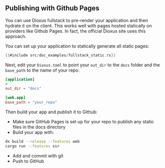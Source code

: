 ## Publishing with Github Pages

You can use Dioxus fullstack to pre-render your application and then hydrate it on the client. This works well with pages hosted statically on providers like Github Pages. In fact, the official Dioxus site uses this approach.

You can set up your application to statically generate all static pages:

```rust
{{#include src/doc_examples/fullstack_static.rs}}
```

Next, edit your `Dioxus.toml` to point your `out_dir` to the `docs` folder and the `base_path` to the name of your repo:

```toml
[application]
# ...
out_dir = "docs"

[web.app]
base_path = "your_repo"
```

Then build your app and publish it to Github:

- Make sure GitHub Pages is set up for your repo to publish any static files in the docs directory
- Build your app with:
```sh
dx build --release --features web
cargo run --features ssr
```
- Add and commit with git
- Push to GitHub
